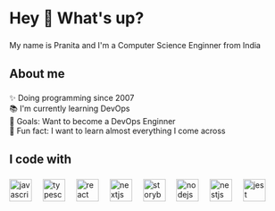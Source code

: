 <h1 align="left">Hey 👋 What's up?</h1>

###

<p align="left">My name is Pranita and I'm a Computer Science Enginner from India</p>

###

<h2 align="left">About me</h2>

###

<p align="left">✨ Doing programming since 2007<br>📚 I'm currently learning DevOps<br>🎯 Goals: Want to become a DevOps Enginner<br>🎲 Fun fact: I want to learn almost everything I come across </p>

###

<h2 align="left">I code with</h2>

###

<div align="left">
  <img src="[https://cdn.jsdelivr.net/gh/devicons/devicon/icons/javascript/javascript-original.svg](https://miro.medium.com/v2/resize:fit:640/format:webp/1*-tOldEbfjijxn9VqZeULqg.gif)" height="40" alt="javascript logo"  />
  <img width="12" />
  <img src="https://cdn.jsdelivr.net/gh/devicons/devicon/icons/typescript/typescript-original.svg" height="40" alt="typescript logo"  />
  <img width="12" />
  <img src="https://cdn.jsdelivr.net/gh/devicons/devicon/icons/react/react-original.svg" height="40" alt="react logo"  />
  <img width="12" />
  <img src="https://cdn.jsdelivr.net/gh/devicons/devicon/icons/nextjs/nextjs-original.svg" height="40" alt="nextjs logo"  />
  <img width="12" />
  <img src="https://cdn.jsdelivr.net/gh/devicons/devicon/icons/storybook/storybook-original.svg" height="40" alt="storybook logo"  />
  <img width="12" />
  <img src="https://cdn.jsdelivr.net/gh/devicons/devicon/icons/nodejs/nodejs-original.svg" height="40" alt="nodejs logo"  />
  <img width="12" />
  <img src="https://cdn.jsdelivr.net/gh/devicons/devicon/icons/nestjs/nestjs-plain.svg" height="40" alt="nestjs logo"  />
  <img width="12" />
  <img src="https://cdn.jsdelivr.net/gh/devicons/devicon/icons/jest/jest-plain.svg" height="40" alt="jest logo"  />
</div>

###
